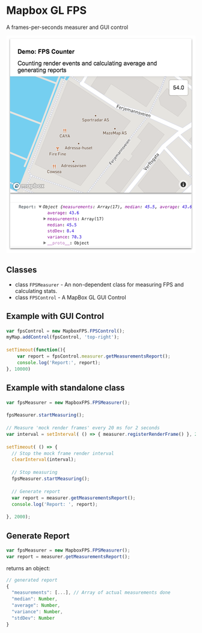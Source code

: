 # Mapbox GL FPS

A frames-per-seconds measurer and GUI control

![Example of GUI FPS counter and report data](mapbox-gl-fps-screenshot.png "Screenshot of Map with FPS Control and report")


## Classes

* class `FPSMeasurer` - An non-dependent class for measuring FPS and calculating stats.
* class `FPSControl` - A MapBox GL GUI Control


## Example with GUI Control

```js
var fpsControl = new MapboxFPS.FPSControl();
myMap.addControl(fpsControl, 'top-right');

setTimeout(function(){
    var report = fpsControl.measurer.getMeasurementsReport();
    console.log('Report:', report);
}, 10000)
```


## Example with standalone class

```js
var fpsMeasurer = new MapboxFPS.FPSMeasurer();

fpsMeasurer.startMeasuring();

// Measure 'mock render frames' every 20 ms for 2 seconds
var interval = setInterval( () => { measurer.registerRenderFrame() }, 20);

setTimeout( () => {
  // Stop the mock frame render interval
  clearInterval(interval);

  // Stop measuring
  fpsMeasurer.startMeasuring();

  // Generate report
  var report = measurer.getMeasurementsReport();
  console.log('Report: ', report);

}, 2000);

```

## Generate Report

```js
var fpsMeasurer = new MapboxFPS.FPSMeasurer();
var report = measurer.getMeasurementsReport();
```

returns an object:


```js
// generated report
{
  "measurements": [...], // Array of actual measurements done
  "median": Number,
  "average": Number,
  "variance": Number,
  "stdDev": Number
}
```